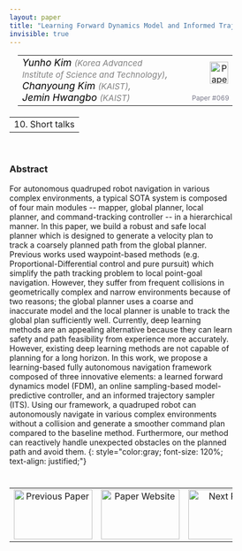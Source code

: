 ```yaml
---
layout: paper
title: "Learning Forward Dynamics Model and Informed Trajectory Sampler for Safe Quadruped Navigation"
invisible: true
---
```

<head>
<style>
* {
  box-sizing: border-box;
}

#myInput {
  background-position: 10px 10px;
  background-repeat: no-repeat;
  width: 100%;
  font-size: 100%;
  padding: 12px 20px 12px 40px;
  border: 1px solid #ddd;
  margin-bottom: 12px;
}

#myTable, #myTableA {
  border-collapse: collapse;
  width: 100%;
  border: 1px solid #ddd;
  font-size: 100%;
}

#myTable th, #myTable td, #myTableA th, #myTableA td {
  text-align: left;
  padding: 12px;
}

#myTable tr, #myTableA tr {
  border-bottom: 1px solid #ddd;
}

#myTable tr.header, #myTable tr:hover, #myTableA tr.header, #myTableA tr:hover {
  background-color: #f1f1f1;
}


#eventcounter1 a {
    font-size: 12px;
    color: #ffffff;
    display: block;
}

#eventcounter1 a:hover {
    text-decoration: none;
}

#eventcounter2 a {
    font-size: 12px;
    color: #ffffff;
    display: block;
}

#eventcounter2 a:hover {
    text-decoration: none;
}

</style>
</head>

<table width = "95%" style="padding-left: 15px; margin-left: auto; margin-right: 10px;">
<tr><td style = "vertical-align: top; padding-right: 25px;" rowspan="2">
<span style="color:black; font-size: 110%;"><i>
Yunho Kim <span style="color:gray; font-size: 85%">(Korea Advanced Institute of Science and Technology)</span><span style="color:gray; font-size: 100%">,</span><br>
Chanyoung Kim <span style="color:gray; font-size: 85%">(KAIST)</span><span style="color:gray; font-size: 100%">,</span><br>
Jemin  Hwangbo <span style="color:gray; font-size: 85%">(KAIST)</span>
</i></span>
</td>

<td style="text-align: right;"><a href="http://www.roboticsproceedings.org/rss18/p069.pdf"><img src="{{ site.baseurl }}/images/paper_link.png" alt="Paper Website" width = "33"  height = "40"/></a><br></td>
</tr>
<tr>
<td style="color:#777789; text-align:right; font-size: 75%; margin-right:10px;">Paper&nbsp;#069</td>
</tr>
</table>

<table width="80%" style="margin-top: 20px; margin-left: auto; margin-right: auto;">
  <tr>
    <td style="text-align:center;">10. Short talks</td>
  </tr>
</table>
<br>


### Abstract
For autonomous quadruped robot navigation in various complex environments, a typical SOTA system is composed of four main modules -- mapper, global planner, local planner, and command-tracking controller -- in a hierarchical manner. In this paper, we build a robust and safe local planner which is designed to generate a velocity plan to track a coarsely planned path from the global planner. Previous works used waypoint-based methods (e.g. Proportional-Differential control and pure pursuit) which simplify the path tracking problem to local point-goal navigation. However, they suffer from frequent collisions in geometrically complex and narrow environments because of two reasons; the global planner uses a coarse and inaccurate model and the local planner is unable to track the global plan sufficiently well. Currently, deep learning methods are an appealing alternative because they can learn safety and path feasibility from experience more accurately. However, existing deep learning methods are not capable of planning for a long horizon. In this work, we propose a learning-based fully autonomous navigation framework composed of three innovative elements: a learned forward dynamics model (FDM), an online sampling-based model-predictive controller, and an informed trajectory sampler (ITS). Using our framework, a quadruped robot can autonomously navigate in various complex environments without a collision and generate a smoother command plan compared to the baseline method. Furthermore, our method can reactively handle unexpected obstacles on the planned path and avoid them.
{: style="color:gray; font-size: 120%; text-align: justified;"}


<table width="100%" style="margin-top:40px;">
<tr>
    <td style="width: 30%; text-align: center;"><a href="{{ site.baseurl }}/program/papers/068/">
<img src="{{ site.baseurl }}/images/previous_paper_icon.png"
       alt="Previous Paper" width = "142"  height = "90"/> 
</a> </td>
<td style="text-align: center;"><a href="{{ site.baseurl }}/program/papers">
<img src="{{ site.baseurl }}/images/overview_icon.png"
       alt="Paper Website" width = "142"  height = "90"/> 
</a> </td>
    <td style="width: 30%; text-align: center;"><a href="{{ site.baseurl }}/program/papers/070/">
    <img src="{{ site.baseurl }}/images/next_paper_icon.png"
        alt="Next Paper" width = "142"  height = "90"/>
    </a></td>
</tr>
</table>
